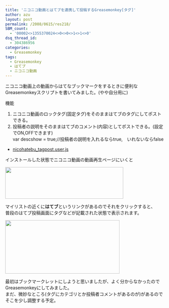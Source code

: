 ```yaml
---
title: 'ニコニコ動画とはてブを連携して投稿するGreasemonkey[タグ]'
author: azu
layout: post
permalink: /2008/0615/res218/
SBM_count:
  - '00002<>1355370024<>0<>0<>1<>1<>0'
dsq_thread_id:
  - 304386956
categories:
  - Greasemonkey
tags:
  - Greasemonkey
  - はてブ
  - ニコニコ動画
---
```

ニコニコ動画上の動画からはてなブックマークをするときに便利なGreasemonkeyスクリプトを書いてみました。(やや自分用に)

機能

1.  ニコニコ動画のロックタグ(固定タグ)をそのままはてブのタグにしてポストできる。
2.  投稿者の説明をそのままはてブのコメント(内容)としてポストできる。(設定でON,OFFできます)  
    var descshow = true;//投稿者の説明を入れるならtrue,　いれないならfalse

*   [nicohatebu_tagpost.user.js][1]

インストールした状態でニコニコ動画の動画再生ページにいくと

<img src="http://efcl.info/wp-content/uploads/a.png" alt="" width="374" height="100" />

マイリストの近くに**はてブ**というリンクがあるのでそれをクリックすると、  
普段のはてブ投稿画面にタグなどが記載された状態で表示されます。

<img src="http://efcl.info/wp-content/uploads/hatebu1a.png" alt="" width="362" height="169" />

最初はブックマークレットにしようと思いましたが、よく分からなかったのでGreasemonkeyにしてみました。  
まだ、微妙なところ(タグにカテゴリとか投稿者コメントがあるのが)があるのでそこを少し調整する予定。

 [1]: http://wordpress.local/wp-content/uploads/2008/06/js/nicohatebu_tagpost.user.js